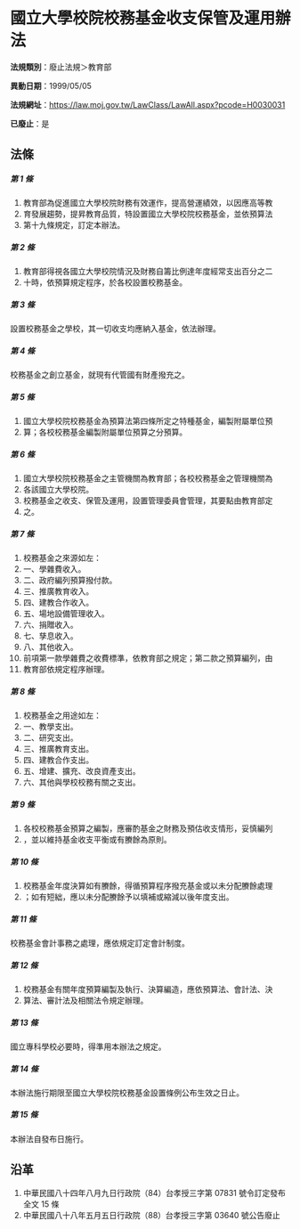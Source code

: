 # 國立大學校院校務基金收支保管及運用辦法

**法規類別**：廢止法規＞教育部

**異動日期**：1999/05/05  

**法規網址**：https://law.moj.gov.tw/LawClass/LawAll.aspx?pcode=H0030031

**已廢止**：是



## 法條
##### 第 1 條
1. 教育部為促進國立大學校院財務有效運作，提高營運績效，以因應高等教
1. 育發展趨勢，提昇教育品質，特設置國立大學校院校務基金，並依預算法
1. 第十九條規定，訂定本辦法。                                      

##### 第 2 條
1. 教育部得視各國立大學校院情況及財務自籌比例達年度經常支出百分之二
1. 十時，依預算規定程序，於各校設置校務基金。

##### 第 3 條
設置校務基金之學校，其一切收支均應納入基金，依法辦理。          

##### 第 4 條
校務基金之創立基金，就現有代管國有財產撥充之。

##### 第 5 條
1. 國立大學校院校務基金為預算法第四條所定之特種基金，編製附屬單位預
1. 算；各校校務基金編製附屬單位預算之分預算。                      

##### 第 6 條
1. 國立大學校院校務基金之主管機關為教育部；各校校務基金之管理機關為
1. 各該國立大學校院。                                              
1. 校務基金之收支、保管及運用，設置管理委員會管理，其要點由教育部定
1. 之。                                                            

##### 第 7 條
1. 校務基金之來源如左：　                                          
1. 一、學雜費收入。                                                
1. 二、政府編列預算撥付款。                                        
1. 三、推廣教育收入。                                              
1. 四、建教合作收入。                                              
1. 五、場地設備管理收入。
1. 六、捐贈收入。                                                  
1. 七、孳息收入。                                                  
1. 八、其他收入。                                                  
1. 前項第一款學雜費之收費標準，依教育部之規定；第二款之預算編列，由
1. 教育部依規定程序辦理。                                          

##### 第 8 條
1. 校務基金之用途如左：                                            
1. 一、教學支出。                                                  
1. 二、研究支出。                                                  
1. 三、推廣教育支出。                                              
1. 四、建教合作支出。                                              
1. 五、增建、擴充、改良資產支出。                                  
1. 六、其他與學校校務有關之支出。                                  

##### 第 9 條
1. 各校校務基金預算之編製，應審酌基金之財務及預估收支情形，妥慎編列
1. ，並以維持基金收支平衡或有賸餘為原則。                          

##### 第 10 條
1. 校務基金年度決算如有賸餘，得循預算程序撥充基金或以未分配賸餘處理
1. ；如有短絀，應以未分配賸餘予以填補或縮減以後年度支出。          

##### 第 11 條
校務基金會計事務之處理，應依規定訂定會計制度。                  

##### 第 12 條
1. 校務基金有關年度預算編製及執行、決算編造，應依預算法、會計法、決
1. 算法、審計法及相關法令規定辦理。                                

##### 第 13 條
國立專科學校必要時，得準用本辦法之規定。                        

##### 第 14 條
本辦法施行期限至國立大學校院校務基金設置條例公布生效之日止。

##### 第 15 條
本辦法自發布日施行。                                            

## 沿革
1. 中華民國八十四年八月九日行政院（84）台孝授三字第 07831  號令訂定發布全文 15 條
1. 中華民國八十八年五月五日行政院（88）台孝授三字第 03640  號公告廢止
